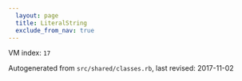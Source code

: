 ```yaml
---
  layout: page
  title: LiteralString
  exclude_from_nav: true
---
```


  VM index: `17`

Autogenerated from `src/shared/classes.rb`, last revised: 2017-11-02